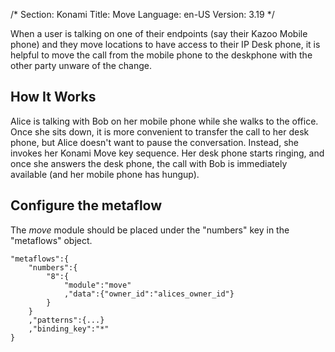 /*
Section: Konami
Title: Move
Language: en-US
Version: 3.19
*/

When a user is talking on one of their endpoints (say their Kazoo Mobile phone) and they move locations to have access to their IP Desk phone, it is helpful to move the call from the mobile phone to the deskphone with the other party unware of the change.

## How It Works

Alice is talking with Bob on her mobile phone while she walks to the office. Once she sits down, it is more convenient to transfer the call to her desk phone, but Alice doesn't want to pause the conversation. Instead, she invokes her Konami Move key sequence. Her desk phone starts ringing, and once she answers the desk phone, the call with Bob is immediately available (and her mobile phone has hungup).

## Configure the metaflow

The *move* module should be placed under the "numbers" key in the "metaflows" object.

    "metaflows":{
        "numbers":{
            "8":{
                "module":"move"
                ,"data":{"owner_id":"alices_owner_id"}
            }
        }
        ,"patterns":{...}
        ,"binding_key":"*"
    }
